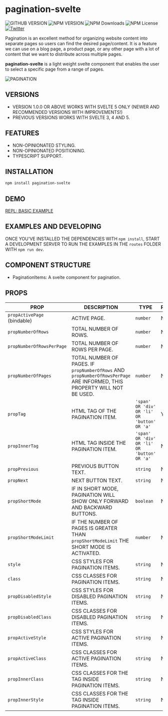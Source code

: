 # pagination-svelte

![GITHUB VERSION](https://img.shields.io/github/package-json/v/joaquimnetocel/pagination-svelte?label=github%20version&logo=github&color=lightgray) ![NPM VERSION](https://img.shields.io/npm/v/pagination-svelte?color=red&logo=npm&label=npm%20version) ![NPM Downloads](https://img.shields.io/npm/dw/pagination-svelte?color=red&label=npm%20downloads&logo=npm) ![NPM License](https://img.shields.io/npm/l/pagination-svelte?color) [![Twitter](https://img.shields.io/twitter/follow/:twitterHandle.svg?style=social&label=@joaquimnetocel)](https://twitter.com/joaquimnetocel)

Pagination is an excellent method for organizing website content into separate pages so users can find the desired page/content. It is a feature we can use on a blog page, a product page, or any other page with a lot of content that we want to distribute across multiple pages.

**pagination-svelte** is a light weight svelte component that enables the user to select a specific page from a range of pages.

![PAGINATION](./image.png)

## VERSIONS

- VERSION 1.0.0 OR ABOVE WORKS WITH SVELTE 5 ONLY (NEWER AND RECOMMENDED VERSIONS WITH IMPROVEMENTS!)
- PREVIOUS VERSIONS WORKS WITH SVELTE 3, 4 AND 5.

## FEATURES

- NON-OPINIONATED STYLING.
- NON-OPINIONATED POSITIONING.
- TYPESCRIPT SUPPORT.

## INSTALLATION

```bash
npm install pagination-svelte
```

## DEMO

[REPL: BASIC EXAMPLE](https://svelte.dev/repl/1cb3d1d2e60546569c80258abb5834e5)

## EXAMPLES AND DEVELOPING

ONCE YOU'VE INSTALLED THE DEPENDENCIES WITH `npm install`, START A DEVELOPMENT SERVER TO RUN THE EXAMPLES IN THE `routes` FOLDER WITH `npm run dev`.

## COMPONENT STRUCTURE

- PaginationItems: A svelte component for pagination.

## PROPS

| PROP                        | DESCRIPTION                                                                                                              | TYPE                                         | REQUIRED | DEFAULT |
| --------------------------- | ------------------------------------------------------------------------------------------------------------------------ | -------------------------------------------- | -------- | ------- |
| `propActivePage` (bindable) | ACTIVE PAGE.                                                                                                             | `number`                                     | NO       | 1       |
| `propNumberOfRows`          | TOTAL NUMBER OF ROWS.                                                                                                    | `number`                                     | NO       | -       |
| `propNumberOfRowsPerPage`   | TOTAL NUMBER OF ROWS PER PAGE.                                                                                           | `number`                                     | NO       | -       |
| `propNumberOfPages`         | TOTAL NUMBER OF PAGES. IF `propNumberOfRows` AND `propNumberOfRowsPerPage` ARE INFORMED, THIS PROPERTY WILL NOT BE USED. | `number`                                     | NO       | 1       |
| `propTag`                   | HTML TAG OF THE PAGINATION ITEM.                                                                                         | `'span' OR 'div' OR 'li' OR 'button' OR 'a'` | YES      | -       |
| `propInnerTag`              | HTML TAG INSIDE THE PAGINATION ITEM.                                                                                     | `'span' OR 'div' OR 'li' OR 'button' OR 'a'` | NO       | `span`  |
| `propPrevious`              | PREVIOUS BUTTON TEXT.                                                                                                    | `string`                                     | NO       | -       |
| `propNext`                  | NEXT BUTTON TEXT.                                                                                                        | `string`                                     | NO       | -       |
| `propShortMode`             | IF IN SHORT MODE, PAGINATION WILL SHOW ONLY FORWARD AND BACKWARD BUTTONS.                                                | `boolean`                                    | NO       | `false` |
| `propShortModeLimit`        | IF THE NUMBER OF PAGES IS GREATER THAN `propShortModeLimit` THE SHORT MODE IS ACTIVATED.                                 | `number`                                     | NO       | `1000`  |
| `style`                     | CSS STYLES FOR PAGINATION ITEMS.                                                                                         | `string`                                     | NO       | -       |
| `class`                     | CSS CLASSES FOR PAGINATION ITEMS.                                                                                        | `string`                                     | NO       | -       |
| `propDisabledStyle`         | CSS STYLES FOR DISABLED PAGINATION ITEMS.                                                                                | `string`                                     | NO       | -       |
| `propDisabledClass`         | CSS CLASSES FOR DISABLED PAGINATION ITEMS.                                                                               | `string`                                     | NO       | -       |
| `propActiveStyle`           | CSS STYLES FOR ACTIVE PAGINATION ITEMS.                                                                                  | `string`                                     | NO       | -       |
| `propActiveClass`           | CSS CLASSES FOR ACTIVE PAGINATION ITEMS.                                                                                 | `string`                                     | NO       | -       |
| `propInnerClass`            | CSS CLASSES FOR THE TAG INSIDE PAGINATION ITEMS.                                                                         | `string`                                     | NO       | -       |
| `propInnerStyle`            | CSS CLASSES FOR THE TAG INSIDE PAGINATION ITEMS.                                                                         | `string`                                     | NO       | -       |
